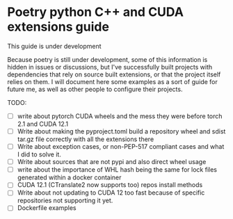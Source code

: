 # Poetry python C++ and CUDA extensions guide

This guide is under development

Because poetry is still under development, some of this information is hidden in issues or discussions, but I've successfully built projects with dependencies that rely on source built extensions, or that the project itself relies on them. I will document here some examples as a sort of guide for future me, as well as other people to configure their projects.

TODO:
- [ ] write about pytorch CUDA wheels and the mess they were before torch 2.1 and CUDA 12.1
- [ ] Write about making the pyproject.toml build a repository wheel and sdist tar.gz file correctly with all the extensions there
- [ ] Write about exception cases, or non-PEP-517 compliant cases and what I did to solve it.
- [ ] Write about sources that are not pypi and also direct wheel usage
- [ ] write about the importance of WHL hash being the same for lock files generated within a docker container
- [ ] CUDA 12.1 (CTranslate2 now supports too) repos install methods
- [ ] Write about not updating to CUDA 12 too fast because of specific repositories not supporting it yet.
- [ ] Dockerfile examples